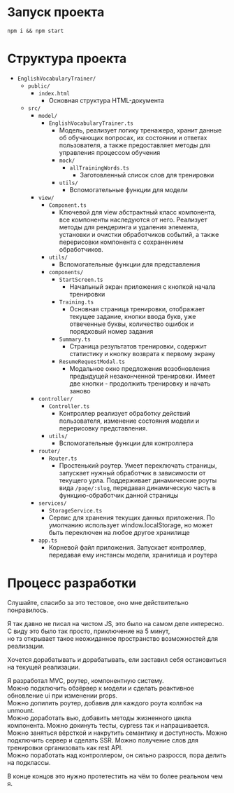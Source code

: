 # Запуск проекта
`npm i && npm start`

# Структура проекта
- `EnglishVocabularyTrainer/`
    - `public/`
        - `index.html`
            - Основная структура HTML-документа
    - `src/`
        - `model/`
            - `EnglishVocabularyTrainer.ts`
                - Модель, реализует логику тренажера,
                  хранит данные об обучающих вопросах, их состоянии и ответах пользователя, а также предоставляет методы для управления процессом обучения
                - `mock/`
                    - `allTrainingWords.ts`
                      - Заготовленный список слов для тренировки
                - `utils/`
                  - Вспомогательные функции для модели
        - `view/`
          - `Component.ts`
            - Ключевой для view абстрактный класс компонента, все компоненты наследуются от него.
              Реализует методы для рендеринга и удаления элемента, установки и очистки обработчиков событий, 
              а также перерисовки компонента с сохранением обработчиков.
          - `utils/`
              - Вспомогательные функции для представления
          - `components/`
            - `StartScreen.ts`
              - Начальный экран приложения с кнопкой начала тренировки
            - `Training.ts`
              - Основная страница тренировки, 
                отображает текущее задание, кнопки ввода букв, уже отвеченные буквы, количество ошибок и порядковый номер задания
            - `Summary.ts`
              - Страница результатов тренировки, содержит статистику и кнопку возврата к первому экрану
            - `ResumeRequestModal.ts`
              - Модальное окно предложения возобновления предыдущей незаконченной тренировки.
                Имеет две кнопки - продолжить тренировку и начать заново
        - `controller/`
            - `Controller.ts`
                - Контроллер реализует обработку действий пользователя, 
                  изменение состояния модели и перерисовку представления.
            - `utils/`
                - Вспомогательные функции для контроллера
        - `router/`
          - `Router.ts`
            -  Простенький роутер. Умеет переключать страницы, 
               запускает нужный обработчик в зависимости от текущего урла.
               Поддерживает динамические роуты вида `/page/:slug`,
               передавая динамическую часть в функцию-обработчик данной страницы
        - `services/`
          -  `StorageService.ts`
            - Сервис для хранения текущих данных приложения.
              По умолчанию использует window.localStorage, 
              но может быть переключен на любое другое хранилище
        - `app.ts`
          - Корневой файл приложения.
            Запускает контроллер, передавая ему инстансы модели, хранилища и роутера

# Процесс разработки
Слушайте, спасибо за это тестовое, оно мне действительно понравилось.

Я так давно не писал на чистом JS, это было на самом деле интересно.  
С виду это было так просто, приключение на 5 минут,  
но тз открывает такое неожиданное пространство возможностей для реализации.

Хочется дорабатывать и дорабатывать, ели заставил себя остановиться на текущей реализации.

Я разработал MVC, роутер, компонентную систему.  
Можно подключить обзёрвер к модели и сделать реактивное обновление ui при изменении props.  
Можно допилить роутер, добавив для каждого роута коллбэк на unmount.  
Можно доработать вью, добавить методы жизненного цикла компонента.
Можно докинуть тесты, cypress так и напрашивается.  
Можно заняться вёрсткой и накрутить семантику и доступность. 
Можно подключить сервер и сделать SSR.
Можно получение слов для тренировки организовать как rest API.  
Можно поработать над контроллером, он сильно разросся, пора делить на подклассы.  

В конце концов это нужно протетестить на чём то более реальном чем я.

